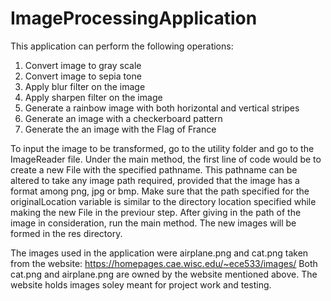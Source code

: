 # ImageProcessingApplication
This application can perform the following operations:
1. Convert image to gray scale
2. Convert image to sepia tone
3. Apply blur filter on the image
4. Apply sharpen filter on the image
5. Generate a rainbow image with both horizontal and vertical stripes
6. Generate an image with a checkerboard pattern
7. Generate the an image with the Flag of France

To input the image to be transformed, go to the utility folder and go to the ImageReader file.
Under the main method, the first line of code would be to create a new File with the specified pathname.
This pathname can be altered to take any image path required, provided that the image has a format among png, jpg or bmp.
Make sure that the path specified for the originalLocation variable is similar to the directory location specified while making
the new File in the previour step.
After giving in the path of the image in consideration, run the main method.
The new images will be formed in the res directory.

The images used in the application were airplane.png and cat.png taken from the website:
https://homepages.cae.wisc.edu/~ece533/images/
Both cat.png and airplane.png are owned by the website mentioned above. The website holds images soley meant for project work
and testing.
